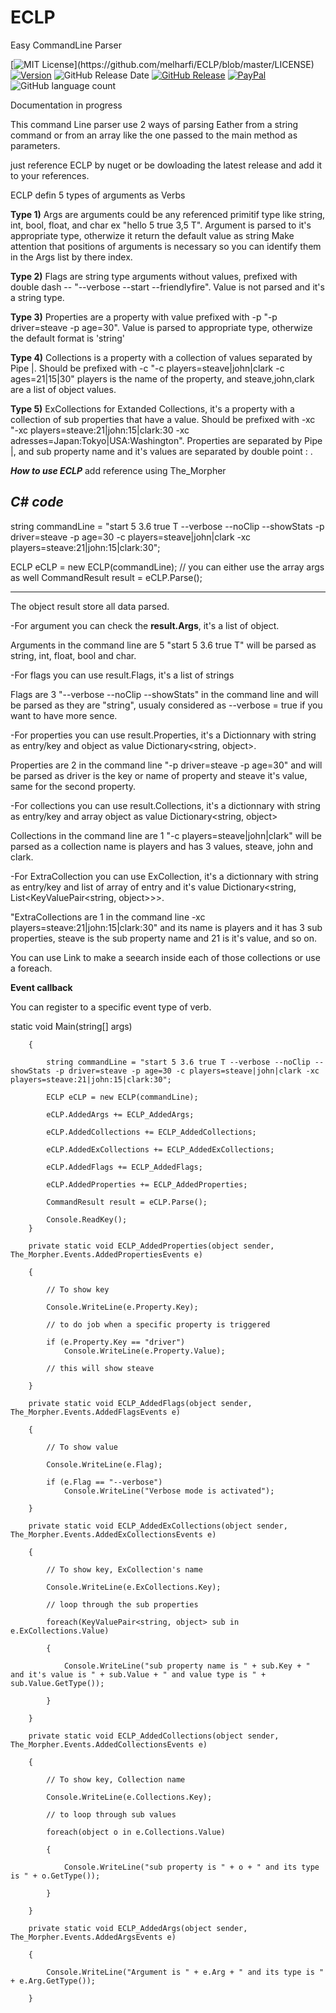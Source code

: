 # ECLP
Easy CommandLine Parser

[![MIT License](https://img.shields.io/apm/l/atomic-design-ui.svg?)](https://github.com/melharfi/ECLP/blob/master/LICENSE)
[![Version](https://badge.fury.io/gh/tterb%2FHyde.svg)](https://github.com/melharfi/ECLP)
![GitHub Release Date](https://img.shields.io/github/release-date/melharfi/ECLP?color=Green)
[![GitHub Release](https://img.shields.io/github/v/release/melharfi/ECLP)](https://github.com/melharfi/ECLP/releases) 
[![PayPal](https://img.shields.io/badge/paypal-donate-yellow.svg)](https://www.paypal.com/cgi-bin/webscr?cmd=_s-xclick&hosted_button_id=VN92ND2CDMX92)
![GitHub language count](https://img.shields.io/github/languages/count/melharfi/ECLP?color=red)

Documentation in progress

This command Line parser use 2 ways of parsing
Eather from a string command or from an array like the one passed to the main method as parameters.

just reference ECLP by nuget or be dowloading the latest release and add it to your references.

ECLP defin 5 types of arguments as Verbs

**Type 1)** Args are arguments could be any referenced primitif type like string, int, bool, float, and char ex "hello 5 true 3,5 T".
Argument is parsed to it's appropriate type, otherwize it return the default value as string
Make attention that positions of arguments is necessary so you can identify them in the Args list by there index.

**Type 2)** Flags are string type arguments without values, prefixed with double dash -- "--verbose --start --friendlyfire".
Value is not parsed and it's a string type.

**Type 3)** Properties are a property with value prefixed with -p "-p driver=steave -p age=30".
Value is parsed to appropriate type, otherwize the default format is 'string'

**Type 4)** Collections is a property with a collection of values separated by Pipe |.
Should be prefixed with -c "-c players=steave|john|clark -c ages=21|15|30" players is the name of the property, and steave,john,clark are a list of object values.

**Type 5)** ExCollections for Extanded Collections, it's a property with a collection of sub properties that have a value.
Should be prefixed with -xc "-xc players=steave:21|john:15|clark:30 -xc adresses=Japan:Tokyo|USA:Washington".
Properties are separated by Pipe |, and sub property name and it's values are separated by double point : .

***How to use ECLP***
add reference using The_Morpher

***C# code***
--------------------------------
string commandLine = "start 5 3.6 true T --verbose --noClip --showStats -p driver=steave -p age=30 -c players=steave|john|clark -xc players=steave:21|john:15|clark:30";

ECLP eCLP = new ECLP(commandLine);
// you can either use the array args as well
CommandResult result = eCLP.Parse();

-------------------------------

The object result store all data parsed.

-For argument you can check the **result.Args**, it's a list of object.

Arguments in the command line are 5 "start 5 3.6 true T" will be parsed as string, int, float, bool and char.

-For flags you can use result.Flags, it's a list of strings

Flags are 3 "--verbose --noClip --showStats" in the command line and will be parsed as they are "string", usualy considered as --verbose = true if you want to have more sence.

-For properties you can use result.Properties, it's a Dictionnary with string as entry/key and object as value Dictionary<string, object>.

Properties are 2 in the command line "-p driver=steave -p age=30" and will be parsed as driver is the key or name of property and steave it's value, same for the second property.

-For collections you can use result.Collections, it's a dictionnary with string as entry/key and array object as value Dictionary<string, object>

Collections in the command  line are 1 "-c players=steave|john|clark" will be parsed as a collection name is players and has 3 values, steave, john and clark.

-For ExtraCollection you can use ExCollection, it's a dictionnary with string as entry/key and list of array of entry and it's value Dictionary<string, List<KeyValuePair<string, object>>>.

"ExtraCollections are 1 in the command line -xc players=steave:21|john:15|clark:30" and its name is players and it has 3 sub properties, steave is the sub property name and 21 is it's value, and so on.

You can use Link to make a seearch inside each of those collections or use a foreach.

**Event callback**

You can register to a specific event type of verb.

static void Main(string[] args)

        {
        
            string commandLine = "start 5 3.6 true T --verbose --noClip --showStats -p driver=steave -p age=30 -c players=steave|john|clark -xc players=steave:21|john:15|clark:30";

            ECLP eCLP = new ECLP(commandLine);
            
            eCLP.AddedArgs += ECLP_AddedArgs;
            
            eCLP.AddedCollections += ECLP_AddedCollections;
            
            eCLP.AddedExCollections += ECLP_AddedExCollections;
            
            eCLP.AddedFlags += ECLP_AddedFlags;
            
            eCLP.AddedProperties += ECLP_AddedProperties;
            
            CommandResult result = eCLP.Parse();

            Console.ReadKey();
        }

        private static void ECLP_AddedProperties(object sender, The_Morpher.Events.AddedPropertiesEvents e)
        
        {
        
            // To show key
            
            Console.WriteLine(e.Property.Key);

            // to do job when a specific property is triggered
            
            if (e.Property.Key == "driver")
                Console.WriteLine(e.Property.Value);
                
            // this will show steave
            
        }

        private static void ECLP_AddedFlags(object sender, The_Morpher.Events.AddedFlagsEvents e)
        
        {
        
            // To show value
            
            Console.WriteLine(e.Flag);

            if (e.Flag == "--verbose")
                Console.WriteLine("Verbose mode is activated");
                
        }

        private static void ECLP_AddedExCollections(object sender, The_Morpher.Events.AddedExCollectionsEvents e)
        
        {
        
            // To show key, ExCollection's name
            
            Console.WriteLine(e.ExCollections.Key);

            // loop through the sub properties
            
            foreach(KeyValuePair<string, object> sub in e.ExCollections.Value)
            
            {
            
                Console.WriteLine("sub property name is " + sub.Key + " and it's value is " + sub.Value + " and value type is " + sub.Value.GetType());
                
            }
            
        }

        private static void ECLP_AddedCollections(object sender, The_Morpher.Events.AddedCollectionsEvents e)
        
        {
        
            // To show key, Collection name
            
            Console.WriteLine(e.Collections.Key);

            // to loop through sub values
            
            foreach(object o in e.Collections.Value)
            
            {
            
                Console.WriteLine("sub property is " + o + " and its type is " + o.GetType());
                
            }
            
        }

        private static void ECLP_AddedArgs(object sender, The_Morpher.Events.AddedArgsEvents e)
        
        {
        
            Console.WriteLine("Argument is " + e.Arg + " and its type is " + e.Arg.GetType());
            
        }

